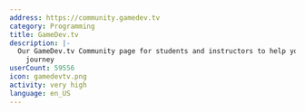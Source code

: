 ```yaml
---
address: https://community.gamedev.tv
category: Programming
title: GameDev.tv
description: |-
  Our GameDev.tv Community page for students and instructors to help you on your GameDev
    journey
userCount: 59556
icon: gamedevtv.png
activity: very high
language: en_US
---
```

